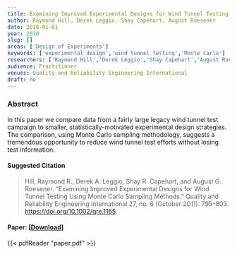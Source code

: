 ```yaml
---
title: Examining Improved Experimental Designs for Wind Tunnel Testing Using Monte Carlo Sampling Methods
author: Raymond Hill, Derek Leggio, Shay Capehart, August Roesener
date: 2010-01-01
year: 2010
slug: []
areas: ['Design of Experiments']
keywords: ['experimental design','wind tunnel testing','Monte Carlo']
researchers: ['Raymond Hill','Derek Leggio','Shay Capehart','August Roesener']
audience: Practitioner
venues: Quality and Reliability Engineering International
draft: no
---
```




### Abstract
In this paper we compare data from a fairly large legacy wind tunnel test campaign to smaller, statistically-motivated experimental design strategies. The comparison, using Monte Carlo sampling methodology, suggests a tremendous opportunity to reduce wind tunnel test efforts without losing test information.

#### Suggested Citation
> Hill, Raymond R., Derek A. Leggio, Shay R. Capehart, and August G. Roesener. “Examining Improved Experimental Designs for Wind Tunnel Testing Using Monte Carlo Sampling Methods.” Quality and Reliability Engineering International 27, no. 6 (October 2011): 795–803. https://doi.org/10.1002/qre.1165.



#### Paper: [[Download](paper.pdf)]
{{< pdfReader "paper.pdf" >}}


